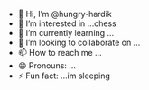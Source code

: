 - 👋 Hi, I’m @hungry-hardik
- 👀 I’m interested in ...chess 
- 🌱 I’m currently learning ...
- 💞️ I’m looking to collaborate on ...
- 📫 How to reach me ...
- 😄 Pronouns: ...
- ⚡ Fun fact: ...im sleeping

<!---
hungry-hardik/hungry-hardik is a ✨ special ✨ repository because its `README.md` (this file) appears on your GitHub profile.
You can click the Preview link to take a look at your changes.
--->
